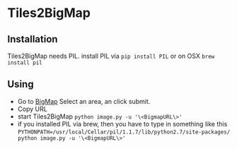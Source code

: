 # Tiles2BigMap

## Installation

Tiles2BigMap needs PIL.
install PIL via `pip install PIL`
or on OSX `brew install pil`

## Using

* Go to [BigMap](http://openstreetmap.gryph.de/bigmap.html) Select an area, an click submit.
* Copy URL
* start Tiles2BigMap `python image.py -u '\<BigmapURL\>'`
* if you installed PIL via brew, then you have to type in something like this `PYTHONPATH=/usr/local/Cellar/pil/1.1.7/lib/python2.7/site-packages/ python image.py -u '\<BigmapURL\>'`